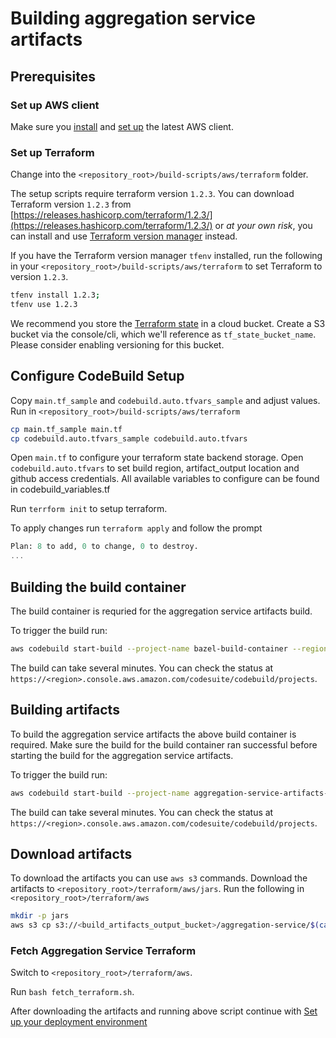 # Building aggregation service artifacts

## Prerequisites

### Set up AWS client

Make sure you
[install](https://docs.aws.amazon.com/cli/latest/userguide/getting-started-install.html) and
[set up](https://docs.aws.amazon.com/cli/latest/userguide/cli-configure-quickstart.html) the latest
AWS client.

### Set up Terraform

Change into the `<repository_root>/build-scripts/aws/terraform` folder.

The setup scripts require terraform version `1.2.3`. You can download Terraform version `1.2.3` from
[https://releases.hashicorp.com/terraform/1.2.3/](https://releases.hashicorp.com/terraform/1.2.3/)
or _at your own risk_, you can install and use
[Terraform version manager](https://github.com/tfutils/tfenv) instead.

If you have the Terraform version manager `tfenv` installed, run the following in your
`<repository_root>/build-scripts/aws/terraform` to set Terraform to version `1.2.3`.

```sh
tfenv install 1.2.3;
tfenv use 1.2.3
```

We recommend you store the [Terraform state](https://www.terraform.io/language/state) in a cloud
bucket. Create a S3 bucket via the console/cli, which we'll reference as `tf_state_bucket_name`.
Please consider enabling versioning for this bucket.

## Configure CodeBuild Setup

Copy `main.tf_sample` and `codebuild.auto.tfvars_sample` and adjust values. Run in
`<repository_root>/build-scripts/aws/terraform`

```sh
cp main.tf_sample main.tf
cp codebuild.auto.tfvars_sample codebuild.auto.tfvars
```

Open `main.tf` to configure your terraform state backend storage. Open `codebuild.auto.tfvars` to
set build region, artifact_output location and github access credentials. All available variables to
configure can be found in codebuild_variables.tf

Run `terrform init` to setup terraform.

To apply changes run `terraform apply` and follow the prompt

```terraform
Plan: 8 to add, 0 to change, 0 to destroy.
...
```

## Building the build container

The build container is requried for the aggregation service artifacts build.

To trigger the build run:

```sh
aws codebuild start-build --project-name bazel-build-container --region <your_aws_region>
```

The build can take several minutes. You can check the status at
`https://<region>.console.aws.amazon.com/codesuite/codebuild/projects`.

## Building artifacts

To build the aggregation service artifacts the above build container is required. Make sure the
build for the build container ran successful before starting the build for the aggregation service
artifacts.

To trigger the build run:

```sh
aws codebuild start-build --project-name aggregation-service-artifacts-build --region <your_aws_region>
```

The build can take several minutes. You can check the status at
`https://<region>.console.aws.amazon.com/codesuite/codebuild/projects`.

## Download artifacts

To download the artifacts you can use `aws s3` commands. Download the artifacts to
`<repository_root>/terraform/aws/jars`. Run the following in `<repository_root>/terraform/aws`

```sh
mkdir -p jars
aws s3 cp s3://<build_artifacts_output_bucket>/aggregation-service/$(cat ../../VERSION)/ jars/ --recursive
```

### Fetch Aggregation Service Terraform

Switch to `<repository_root>/terraform/aws`.

Run `bash fetch_terraform.sh`.

After downloading the artifacts and running above script continue with
[Set up your deployment environment](/README.md#set-up-your-deployment-environment)
